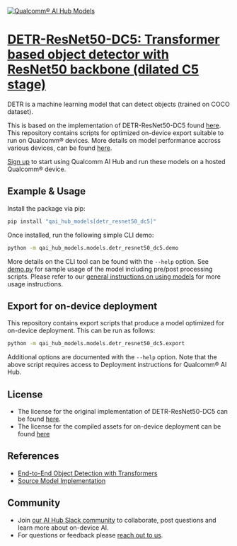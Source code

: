 [![Qualcomm® AI Hub Models](https://qaihub-public-assets.s3.us-west-2.amazonaws.com/qai-hub-models/quic-logo.jpg)](../../README.md)


# [DETR-ResNet50-DC5: Transformer based object detector with ResNet50 backbone (dilated C5 stage)](https://aihub.qualcomm.com/models/detr_resnet50_dc5)

DETR is a machine learning model that can detect objects (trained on COCO dataset).

This is based on the implementation of DETR-ResNet50-DC5 found [here](https://github.com/facebookresearch/detr). This repository contains scripts for optimized on-device
export suitable to run on Qualcomm® devices. More details on model performance
accross various devices, can be found [here](https://aihub.qualcomm.com/models/detr_resnet50_dc5).

[Sign up](https://myaccount.qualcomm.com/signup) to start using Qualcomm AI Hub and run these models on a hosted Qualcomm® device.




## Example & Usage

Install the package via pip:
```bash
pip install "qai_hub_models[detr_resnet50_dc5]"
```


Once installed, run the following simple CLI demo:

```bash
python -m qai_hub_models.models.detr_resnet50_dc5.demo
```
More details on the CLI tool can be found with the `--help` option. See
[demo.py](demo.py) for sample usage of the model including pre/post processing
scripts. Please refer to our [general instructions on using
models](../../../#getting-started) for more usage instructions.

## Export for on-device deployment

This repository contains export scripts that produce a model optimized for
on-device deployment. This can be run as follows:

```bash
python -m qai_hub_models.models.detr_resnet50_dc5.export
```
Additional options are documented with the `--help` option. Note that the above
script requires access to Deployment instructions for Qualcomm® AI Hub.


## License
* The license for the original implementation of DETR-ResNet50-DC5 can be found
  [here](https://github.com/facebookresearch/detr/blob/main/LICENSE).
* The license for the compiled assets for on-device deployment can be found [here](https://qaihub-public-assets.s3.us-west-2.amazonaws.com/qai-hub-models/Qualcomm+AI+Hub+Proprietary+License.pdf)


## References
* [End-to-End Object Detection with Transformers](https://arxiv.org/abs/2005.12872)
* [Source Model Implementation](https://github.com/facebookresearch/detr)



## Community
* Join [our AI Hub Slack community](https://aihub.qualcomm.com/community/slack) to collaborate, post questions and learn more about on-device AI.
* For questions or feedback please [reach out to us](mailto:ai-hub-support@qti.qualcomm.com).


